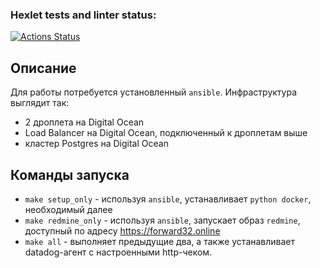 ### Hexlet tests and linter status:
[![Actions Status](https://github.com/forward32/devops-for-programmers-project-76/actions/workflows/hexlet-check.yml/badge.svg)](https://github.com/forward32/devops-for-programmers-project-76/actions)

## Описание
Для работы потребуется установленный `ansible`. Инфраструктура выглядит так:
- 2 дроплета на Digital Ocean
- Load Balancer на Digital Ocean, подключенный к дроплетам выше
- кластер Postgres на Digital Ocean

## Команды запуска
- `make setup_only` - используя `ansible`, устанавливает `python docker`, необходимый далее
- `make redmine_only` - используя `ansible`, запускает образ `redmine`, доступный по адресу https://forward32.online
- `make all` - выполняет предыдущие два, а также устанавливает datadog-агент с настроенными http-чеком.
